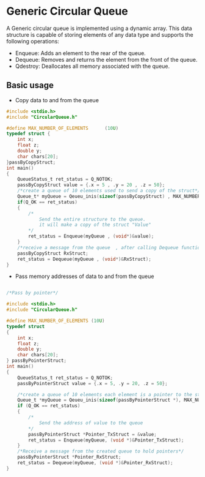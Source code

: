 # Generic Circular Queue


A Generic circular queue is implemented using a dynamic array. This data structure is capable of storing elements of any data type and supports the following operations:

- Enqueue: Adds an element to the rear of the queue.
- Dequeue: Removes and returns the element from the front of the queue. 
- Qdestroy: Deallocates all memory associated with the queue.
## Basic usage

- Copy data to and from the queue

```c
#include <stdio.h>
#include "CircularQueue.h"

#define MAX_NUMBER_OF_ELEMENTS      (10U)
typedef struct {
    int x;
    float z;
    double y;
    char chars[20];
}passByCopyStruct;
int main()
{
    QueueStatus_t ret_status = Q_NOTOK;
    passByCopyStruct value = {.x = 5 , .y = 20 , .z = 50};
    /*create a queue of 10 elements used to send a copy of the struct*/
    Queue_t* myQueue = Qeueu_inis(sizeof(passByCopyStruct) , MAX_NUMBER_OF_ELEMENTS , &ret_status);
    if(Q_OK == ret_status)
    {
        /*
            Send the entire structure to the queue.
            it will make a copy of the struct "Value"
        */
        ret_status = Enqueue(myQueue , (void*)&value);
    }
    /*receive a message from the queue  , after calling Dequeue function Rx Struct will have a copy from queue message*/
    passByCopyStruct RxStruct;
    ret_status = Dequeue(myQueue , (void*)&RxStruct);
}
```


- Pass memory addresses of data to and from the queue

```c

/*Pass by pointer*/

#include <stdio.h>
#include "CircularQueue.h"

#define MAX_NUMBER_OF_ELEMENTS (10U)
typedef struct
{
    int x;
    float z;
    double y;
    char chars[20];
} passByPointerStruct;
int main()
{
    QueueStatus_t ret_status = Q_NOTOK;
    passByPointerStruct value = {.x = 5, .y = 20, .z = 50};

    /*create a queue of 10 elements each element is a pointer to the struct*/
    Queue_t *myQueue = Qeueu_inis(sizeof(passByPointerStruct *), MAX_NUMBER_OF_ELEMENTS, &ret_status);
    if (Q_OK == ret_status)
    {
        /*
            Send the address of value to the queue
        */
        passByPointerStruct *Pointer_TxStruct = &value;
        ret_status = Enqueue(myQueue, (void *)&Pointer_TxStruct);
    }
    /*Receive a message from the created queue to hold pointers*/
    passByPointerStruct *Pointer_RxStruct;
    ret_status = Dequeue(myQueue, (void *)&Pointer_RxStruct);
}


```
